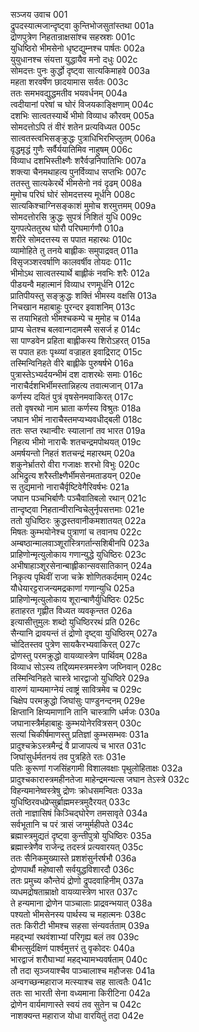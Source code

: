 सञ्जय उवाच	001  
द्रुपदस्यात्मजान्दृष्ट्वा कुन्तिभोजसुतांस्तथा	001a  
द्रोणपुत्रेण निहतान्राक्षसांश्च सहस्रशः	001c  
युधिष्ठिरो भीमसेनो धृष्टद्युम्नश्च पार्षतः	002a  
युयुधानश्च संयत्ता युद्धायैव मनो दधुः	002c  
सोमदत्तः पुनः कुर्द्धो दृष्ट्वा सात्यकिमाहवे	003a  
महता शरवर्षेण छादयामास सर्वतः	003c  
ततः समभवद्युद्धमतीव भयवर्धनम्	004a  
त्वदीयानां परेषां च घोरं विजयकाङ्क्षिणाम्	004c  
दशभिः सात्वतस्यार्थे भीमो विव्याध कौरवम्	005a  
सोमदत्तोऽपि तं वीरं शतेन प्रत्यविध्यत	005c  
सात्वतस्त्वभिसङ्क्रुद्धः पुत्राधिभिरभिप्लुतम्	006a  
वृद्धमृद्धं गुणैः सर्वैर्ययातिमिव नाहुषम्	006c  
विव्याध दशभिस्तीक्ष्णैः शरैर्वज्रनिपातिभिः	007a  
शक्त्या चैनमथाहत्य पुनर्विव्याध सप्तभिः	007c  
ततस्तु सात्यकेरर्थे भीमसेनो नवं दृढम्	008a  
मुमोच परिघं घोरं सोमदत्तस्य मूर्धनि	008c  
सात्यकिश्चाग्निसङ्काशं मुमोच शरमुत्तमम्	009a  
सोमदत्तोरसि क्रुद्धः सुपत्रं निशितं युधि	009c  
युगपत्पेततुरथ घोरौ परिघमार्गणौ	010a  
शरीरे सोमदत्तस्य स पपात महारथः	010c  
व्यामोहिते तु तनये बाह्लीकः समुपाद्रवत्	011a  
विसृजञ्शरवर्षाणि कालवर्षीव तोयदः	011c  
भीमोऽथ सात्वतस्यार्थे बाह्लीकं नवभिः शरैः	012a  
पीडयन्वै महात्मानं विव्याध रणमूर्धनि	012c  
प्रातिपीयस्तु सङ्क्रुद्धः शक्तिं भीमस्य वक्षसि	013a  
निचखान महाबाहुः पुरन्दर इवाशनिम्	013c  
स तयाभिहतो भीमश्चकम्पे च मुमोह च	014a  
प्राप्य चेतश्च बलवान्गदामस्मै ससर्ज ह	014c  
सा पाण्डवेन प्रहिता बाह्लीकस्य शिरोऽहरत्	015a  
स पपात हतः पृथ्व्यां वज्राहत इवाद्रिराट्	015c  
तस्मिन्विनिहते वीरे बाह्लीके पुरुषर्षभे	016a  
पुत्रास्तेऽभ्यर्दयन्भीमं दश दाशरथेः समाः	016c  
नाराचैर्दशभिर्भीमस्तान्निहत्य तवात्मजान्	017a  
कर्णस्य दयितं पुत्रं वृषसेनमवाकिरत्	017c  
ततो वृषरथो नाम भ्राता कर्णस्य विश्रुतः	018a  
जघान भीमं नाराचैस्तमप्यभ्यवधीद्बली	018c  
ततः सप्त रथान्वीरः स्यालानां तव भारत	019a  
निहत्य भीमो नाराचैः शतचन्द्रमपोथयत्	019c  
अमर्षयन्तो निहतं शतचन्द्रं महारथम्	020a  
शकुनेर्भ्रातरो वीरा गजाक्षः शरभो विभुः	020c  
अभिद्रुत्य शरैस्तीक्ष्णैर्भीमसेनमताडयन्	020e  
स तुद्यमानो नाराचैर्वृष्टिवेगैरिवर्षभः	021a  
जघान पञ्चभिर्बाणैः पञ्चैवातिबलो रथान्	021c  
तान्दृष्ट्वा निहतान्वीरान्विचेलुर्नृपसत्तमाः	021e  
ततो युधिष्ठिरः क्रुद्धस्तवानीकमशातयत्	022a  
मिषतः कुम्भयोनेश्च पुत्राणां च तवानघ	022c  
अम्बष्ठान्मालवाञ्शूरांस्त्रिगर्तान्सशिबीनपि	023a  
प्राहिणोन्मृत्युलोकाय गणान्युद्धे युधिष्ठिरः	023c  
अभीषाहाञ्शूरसेनान्बाह्लीकान्सवसातिकान्	024a  
निकृत्य पृथिवीं राजा चक्रे शोणितकर्दमाम्	024c  
यौधेयारट्टराजन्यमद्रकाणां गणान्युधि	025a  
प्राहिणोन्मृत्युलोकाय शूरान्बाणैर्युधिष्ठिरः	025c  
हताहरत गृह्णीत विध्यत व्यवकृन्तत	026a  
इत्यासीत्तुमुलः शब्दो युधिष्ठिररथं प्रति	026c  
सैन्यानि द्रावयन्तं तं द्रोणो दृष्ट्वा युधिष्ठिरम्	027a  
चोदितस्तव पुत्रेण सायकैरभ्यवाकिरत्	027c  
द्रोणस्तु परमक्रुद्धो वायव्यास्त्रेण पार्थिवम्	028a  
विव्याध सोऽस्य तद्दिव्यमस्त्रमस्त्रेण जघ्निवान्	028c  
तस्मिन्विनिहते चास्त्रे भारद्वाजो युधिष्ठिरे	029a  
वारुणं याम्यमाग्नेयं त्वाष्ट्रं सावित्रमेव च	029c  
चिक्षेप परमक्रुद्धो जिघांसुः पाण्डुनन्दनम्	029e  
क्षिप्तानि क्षिप्यमाणानि तानि चास्त्राणि धर्मजः	030a  
जघानास्त्रैर्महाबाहुः कुम्भयोनेरवित्रसन्	030c  
सत्यां चिकीर्षमाणस्तु प्रतिज्ञां कुम्भसम्भवः	031a  
प्रादुश्चक्रेऽस्त्रमैन्द्रं वै प्राजापत्यं च भारत	031c  
जिघांसुर्धर्मतनयं तव पुत्रहिते रतः	031e  
पतिः कुरूणां गजसिंहगामी विशालवक्षाः पृथुलोहिताक्षः	032a  
प्रादुश्चकारास्त्रमहीनतेजा माहेन्द्रमन्यत्स जघान तेऽस्त्रे	032c  
विहन्यमानेष्वस्त्रेषु द्रोणः क्रोधसमन्वितः	033a  
युधिष्ठिरवधप्रेप्सुर्ब्राह्ममस्त्रमुदैरयत्	033c  
ततो नाज्ञासिषं किञ्चिद्घोरेण तमसावृते	034a  
सर्वभूतानि च परं त्रासं जग्मुर्महीपते	034c  
ब्रह्मास्त्रमुद्यतं दृष्ट्वा कुन्तीपुत्रो युधिष्ठिरः	035a  
ब्रह्मास्त्रेणैव राजेन्द्र तदस्त्रं प्रत्यवारयत्	035c  
ततः सैनिकमुख्यास्ते प्रशशंसुर्नरर्षभौ	036a  
द्रोणपार्थौ महेष्वासौ सर्वयुद्धविशारदौ	036c  
ततः प्रमुच्य कौन्तेयं द्रोणो द्रुपदवाहिनीम्	037a  
व्यधमद्रोषताम्राक्षो वायव्यास्त्रेण भारत	037c  
ते हन्यमाना द्रोणेन पाञ्चालाः प्राद्रवन्भयात्	038a  
पश्यतो भीमसेनस्य पार्थस्य च महात्मनः	038c  
ततः किरीटी भीमश्च सहसा संन्यवर्तताम्	039a  
महद्भ्यां रथवंशाभ्यां परिगृह्य बलं तव	039c  
बीभत्सुर्दक्षिणं पार्श्वमुत्तरं तु वृकोदरः	040a  
भारद्वाजं शरौघाभ्यां महद्भ्यामभ्यवर्षताम्	040c  
तौ तदा सृञ्जयाश्चैव पाञ्चालाश्च महौजसः	041a  
अन्वगच्छन्महाराज मत्स्याश्च सह सात्वतैः	041c  
ततः सा भारती सेना वध्यमाना किरीटिना	042a  
द्रोणेन वार्यमाणास्ते स्वयं तव सुतेन च	042c  
नाशक्यन्त महाराज योधा वारयितुं तदा	042e  
